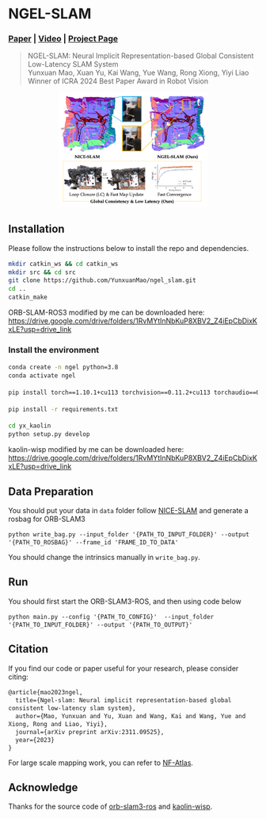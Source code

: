 # NGEL-SLAM

### [Paper](https://arxiv.org/pdf/2311.09525.pdf) | [Video](https://www.bilibili.com/video/BV1W94y1G7gb/?share_source=copy_web&vd_source=e960221a1c45f15df36f53b3dce89e1c) | [Project Page]()

> NGEL-SLAM: Neural Implicit Representation-based Global Consistent Low-Latency SLAM System <br />
> Yunxuan Mao, Xuan Yu, Kai Wang, Yue Wang, Rong Xiong, Yiyi Liao<br />
> Winner of ICRA 2024 Best Paper Award in Robot Vision

<p align="center">
  <a href="">
    <img src="./media/teaser.png" alt="Logo" width="60%">
  </a>
</p>


## Installation

Please follow the instructions below to install the repo and dependencies.

```bash
mkdir catkin_ws && cd catkin_ws
mkdir src && cd src
git clone https://github.com/YunxuanMao/ngel_slam.git
cd ..
catkin_make
```
<!-- See [orb-slam3-ros](https://github.com/thien94/orb_slam3_ros) for more detail. -->
ORB-SLAM-ROS3 modified by me can be downloaded here: https://drive.google.com/drive/folders/1RvMYtInNbKuP8XBV2_Z4iEpCbDixKxLE?usp=drive_link

### Install the environment

```bash
conda create -n ngel python=3.8
conda activate ngel

pip install torch==1.10.1+cu113 torchvision==0.11.2+cu113 torchaudio==0.10.1 -f https://download.pytorch.org/whl/cu113/torch_stable.html

pip install -r requirements.txt

cd yx_kaolin
python setup.py develop
```

<!-- What's more, [kaolin-wisp](https://kaolin-wisp.readthedocs.io/en/latest/pages/install.html) should be installed. -->
kaolin-wisp modified by me can be downloaded here: https://drive.google.com/drive/folders/1RvMYtInNbKuP8XBV2_Z4iEpCbDixKxLE?usp=drive_link


## Data Preparation

You should put your data in `data` folder follow [NICE-SLAM](https://github.com/cvg/nice-slam) and generate a rosbag for ORB-SLAM3

```
python write_bag.py --input_folder '{PATH_TO_INPUT_FOLDER}' --output '{PATH_TO_ROSBAG}' --frame_id 'FRAME_ID_TO_DATA'
```
You should change the intrinsics manually in `write_bag.py`.

## Run

You should first start the ORB-SLAM3-ROS, and then using code below

```
python main.py --config '{PATH_TO_CONFIG}'  --input_folder '{PATH_TO_INPUT_FOLDER}' --output '{PATH_TO_OUTPUT}' 
```



## Citation

If you find our code or paper useful for your research, please consider citing:

```
@article{mao2023ngel,
  title={Ngel-slam: Neural implicit representation-based global consistent low-latency slam system},
  author={Mao, Yunxuan and Yu, Xuan and Wang, Kai and Wang, Yue and Xiong, Rong and Liao, Yiyi},
  journal={arXiv preprint arXiv:2311.09525},
  year={2023}
}
```

For large scale mapping work, you can refer to [NF-Atlas](https://github.com/yuxuan1206/NF-Atlas).

## Acknowledge
Thanks for the source code of [orb-slam3-ros](https://github.com/thien94/orb_slam3_ros) and [kaolin-wisp](https://kaolin-wisp.readthedocs.io/en/latest/pages/install.html).